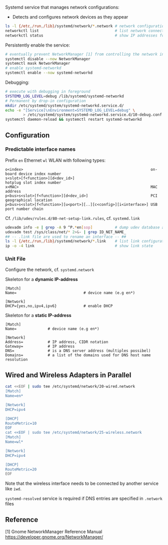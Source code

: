 Systemd service that manages network configurations:

* Detects and configures network devices as they appear

```bash
ls -l {/etc,/run,/lib}/systemd/network/*.network # network configuration 
networkctl list                                  # list network connections
networkctl status                                # show IP addresses for interfaces
```

Persistently enable the service:

```bash
# eventually prevent NetworkManager [1] from controlling the network interface:
systemctl disable --now NetworkManager
systemctl mask NetworkManager
# enable systemd-networkd
systemctl enable --now systemd-networkd
```

Debugging:

```bash
# execute with debugging in foreground
SYSTEMD_LOG_LEVEL=debug /lib/systemd/systemd-networkd   
# Permanent by drop-in configuration
mkdir /etc/systemd/system/systemd-networkd.service.d/
echo -e "[Service]\nEnvironment=SYSTEMD_LOG_LEVEL=debug" \
        > /etc/systemd/system/systemd-networkd.service.d/10-debug.conf 
systemctl daemon-reload && systemctl restart systemd-networkd
```

## Configuration

### Predictable interface names

Prefix `en` Ethernet `wl` WLAN with following types:

```
o<index>                                                         on-board device index number
s<slot>[f<function>][d<dev_id>]                                  hotplug slot index number
x<MAC>                                                           MAC address
p<bus>s<slot>[f<function>][d<dev_id>]                            PCI geographical location
p<bus>s<slot>[f<function>][u<port>][..][c<config>][i<interface>] USB port number chain
```

Cf. `/lib/udev/rules.d/80-net-setup-link.rules`, cf. `systemd.link`

```bash
udevadm info -e | grep -A 9 ^P.*en[sop]          # dump udev database and grep for ethernet
udevadm test /sys/class/net/* 2>&- | grep ID_NET_NAME_
## -- .link file are used to rename an interface -- ##
ls -l {/etc,/run,/lib}/systemd/network/*.link    # list link configuration files
ip -o -4 link                                    # show link state
```

### Unit File

Configure the network, cf. `systemd.network`

Skeleton for a **dynamic IP-address**

```
[Match]
Name=                              # device name (e.g en*)

[Network]
DHCP={yes,no,ipv4,ipv6}            # enable DHCP
```

Skeleton for a **static IP-address**

```
[Match]
Name=              # device name (e.g en*)

[Network]
Address=           # IP address, CIDR notation
Gateway=           # IP address
DNS=               # is a DNS server address (multiples possibel)
Domains=           # a list of the domains used for DNS host name resolution
```

## Wired and Wireless Adapters in Parallel

```bash
cat <<EOF | sudo tee /etc/systemd/network/20-wired.network
[Match]
Name=en*

[Network]
DHCP=ipv4

[DHCP]
RouteMetric=10
EOF 
cat <<EOF | sudo tee /etc/systemd/network/25-wireless.network
[Match]
Name=wl*

[Network]
DHCP=ipv4

[DHCP]
RouteMetric=20
EOF
```

Note that the wireless interface needs to be connected by another service 
like `iwd`.

`systemd-resolved` service is required if DNS entries are specified in `.network` files

## Reference

[1] Gnome NetworkManager Reference Manual  
<https://developer.gnome.org/NetworkManager/>

